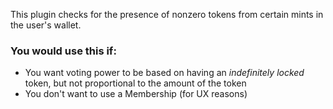 This plugin checks for the presence of nonzero tokens from certain mints in the user's wallet.

### You would use this if:

- You want voting power to be based on having an _indefinitely locked_ token, but not proportional to the amount of the token
- You don't want to use a Membership (for UX reasons)
